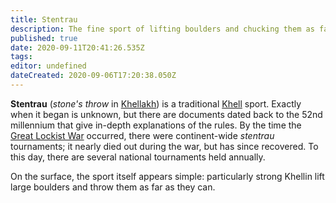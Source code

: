 ```yaml
---
title: Stentrau
description: The fine sport of lifting boulders and chucking them as far as you can.
published: true
date: 2020-09-11T20:41:26.535Z
tags: 
editor: undefined
dateCreated: 2020-09-06T17:20:38.050Z
---
```


**Stentrau** (*stone's throw* in [Khellakh](/languages/khellakh "wikilink")) is a traditional [Khell](/species/khell "wikilink") sport. Exactly when it began is unknown, but there are documents dated back to the 52nd millennium that give in-depth explanations of the rules. By the time the [Great Lockist War](/history/great-lockist-war "wikilink") occurred, there were continent-wide *stentrau* tournaments; it nearly died out during the war, but has since recovered. To this day, there are several national tournaments held annually.

On the surface, the sport itself appears simple: particularly strong Khellin lift large boulders and throw them as far as they can.